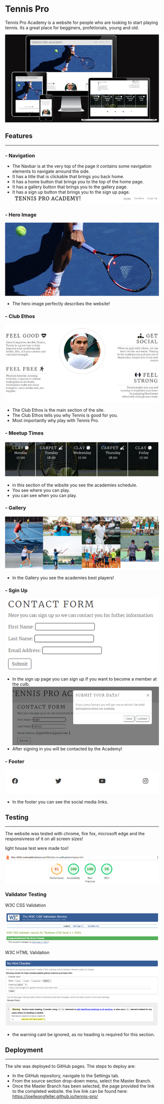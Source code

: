 # Tennis Pro
Tennis Pro Academy is a website for people who are looking to start playing tennis. Its a great place for begginers, profetionals, young and old.

![Screenshot of the website on different screens](assets/images/screenshot-am-i-responsive.PNG)
## Features
---

### - Navigation
- The Navbar is at the very top of the page it contains some navigation elements to navigate arround the side.
- It has a title that is clickable that brings you back home.
- It has a home button that brings you to the top of the home page.
- It has a gallery button that brings you to the gallery page.
- It has a sign up button that brings you to the sign up page.
![Screenshot of the Navbar](assets/images/screenshot-navbar.PNG)

### - Hero Image
![Screenshot of the Hero Image](assets/images/screenshot-hero-img.PNG)
- The hero image perfectly describes the website!
### - Club Ethos
![Screenshot of the club ethos](assets/images/screenshot-club-ethos.PNG)
- The Club Ethos is the main section of the site.
- The Club Ethos tells you why Tennis is good for you. 
- Most importantly why play with Tennis Pro.
### - Meetup Times
![Screenshot of the Schedule](assets/images/screenshot-meet-up-times.PNG)
- in this section of the wibsite you see the academies schedule.
- You see where you can play.
- you can see when you can play.
### - Gallery
![Screenshot of the Gallery](assets/images/screenshot-our-players.PNG)
- In the Gallery you see the academies best players!
### - Sgin Up
![Screenshot of the Sign Up Form](assets/images/screenshot-how-to-contact-us.PNG)
- In the sign up page you can sign up if you want to become a member at the culb.
![Screenshot of us About to Contact You](assets/images/screenshot-we-will-contact-you.PNG)
- After signing in you will be contacted by the Academy!
### - Footer
![Screenshot of the Footer](assets/images/screenshot-discover-more.PNG)
- In the footer you can see the social media links.
## Testing
---
The website was tested with chrome, fire fox, microsoft edge and the 
responsivness of it on all screen sizes!

light house test were made too!

![Screenshot of Lighthouse](assets/images/screenshot-lighthouse.PNG)

### Validator Testing
W3C CSS Validation

![Screenshot of CSS Validation](assets/images/screenshot-css-validation.PNG)

W3C HTML Validation

![Screenshot of HTML Validation](assets/images/screenshot-html-validation.PNG)
- the warning cant be ignored, as no heading is required for this section.

## Deployment
---
The site was deployed to GitHub pages. The steps to deploy are:

- In the GitHub repository, navigate to the Settings tab.
- From the source section drop-down menu, select the Master Branch.
- Once the Master Branch has been selected, the page provided the link to the completed website.
the live link can be found here: https://joelleongfeller.github.io/tennis-pro/
